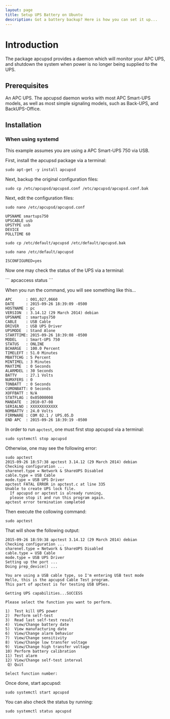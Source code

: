 ```yaml
---
layout: page
title: Setup UPS Battery on Ubuntu
description: Got a battery backup? Here is how you can set it up...
---
```


<h1>Introduction</h1>

<p>The package apcupsd provides a daemon which will monitor your APC UPS, and shutdown the system when power is no longer being supplied to the UPS.</p>

<h2>Prerequisites</h2>

<p>An APC UPS. The apcupsd daemon works with most APC Smart-UPS models, as well as most simple signaling models, such as Back-UPS, and BackUPS-Office.</p>

<h2>Installation</h2>

<h3>When using systemd</h3>

<p>This example assumes you are using a APC Smart-UPS 750 via USB.</p>

<p>First, install the apcupsd package via a terminal: </p>

```
sudo apt-get -y install apcupsd
```

Next, backup the original configuration files:
```
sudo cp /etc/apcupsd/apcupsd.conf /etc/apcupsd/apcupsd.conf.bak
```

Next, edit the configuration files: 
```
sudo nano /etc/apcupsd/apcupsd.conf
```

```
UPSNAME smartups750
UPSCABLE usb
UPSTYPE usb
DEVICE 
POLLTIME 60
```

```
sudo cp /etc/default/apcupsd /etc/default/apcupsd.bak
```

```
sudo nano /etc/default/apcupsd
```

```
ISCONFIGURED=yes
```

 <p>Now one may check the status of the UPS via a terminal: </p>
 ```
 apcaccess status
 ```

 When you run the command, you will see something like this...

```
APC      : 001,027,0660
DATE     : 2015-09-26 18:39:09 -0500  
HOSTNAME : pc
VERSION  : 3.14.12 (29 March 2014) debian
UPSNAME  : smartups750
CABLE    : USB Cable
DRIVER   : USB UPS Driver
UPSMODE  : Stand Alone
STARTTIME: 2015-09-26 18:39:08 -0500  
MODEL    : Smart-UPS 750 
STATUS   : ONLINE 
BCHARGE  : 100.0 Percent
TIMELEFT : 51.0 Minutes
MBATTCHG : 5 Percent
MINTIMEL : 3 Minutes
MAXTIME  : 0 Seconds
ALARMDEL : 30 Seconds
BATTV    : 27.1 Volts
NUMXFERS : 0
TONBATT  : 0 Seconds
CUMONBATT: 0 Seconds
XOFFBATT : N/A
STATFLAG : 0x05000008
MANDATE  : 2010-07-08
SERIALNO : XXXXXXXXXXXX
NOMBATTV : 24.0 Volts
FIRMWARE : COM 02.1 / UPS.05.D
END APC  : 2015-09-26 18:39:19 -0500
```

In order to run `apctest`, one must first stop apcupsd via a terminal: 

```
sudo systemctl stop apcupsd
```

Otherwise, one may see the following error: 
```
sudo apctest
2015-09-26 18:57:38 apctest 3.14.12 (29 March 2014) debian
Checking configuration ...
sharenet.type = Network & ShareUPS Disabled
cable.type = USB Cable
mode.type = USB UPS Driver
apctest FATAL ERROR in apctest.c at line 335
Unable to create UPS lock file.
  If apcupsd or apctest is already running,
  please stop it and run this program again.
apctest error termination completed
```

Then execute the collowing command: 
```
sudo apctest
```

That will show the following output:
```
2015-09-26 18:59:38 apctest 3.14.12 (29 March 2014) debian
Checking configuration ...
sharenet.type = Network & ShareUPS Disabled
cable.type = USB Cable
mode.type = USB UPS Driver
Setting up the port ...
Doing prep_device() ...

You are using a USB cable type, so I'm entering USB test mode
Hello, this is the apcupsd Cable Test program.
This part of apctest is for testing USB UPSes.

Getting UPS capabilities...SUCCESS

Please select the function you want to perform.

1)  Test kill UPS power
2)  Perform self-test
3)  Read last self-test result
4)  View/Change battery date
5)  View manufacturing date
6)  View/Change alarm behavior
7)  View/Change sensitivity
8)  View/Change low transfer voltage
9)  View/Change high transfer voltage
10) Perform battery calibration
11) Test alarm
12) View/Change self-test interval
 Q) Quit

Select function number:
```

 Once done, start apcupsd: 

 ```
 sudo systemctl start apcupsd
 ```

 You can also check the status by running:

 ```
 sudo systemctl status apcupsd
 ```

 